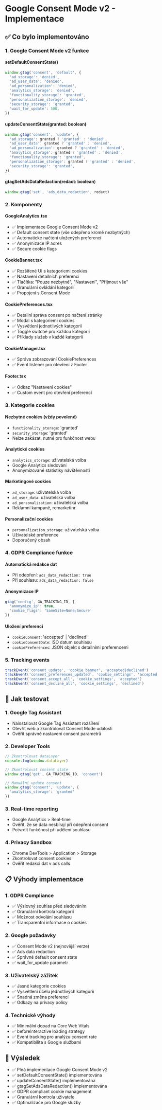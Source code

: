 # Google Consent Mode v2 - Implementace

## ✅ Co bylo implementováno

### 1. Google Consent Mode v2 funkce

#### setDefaultConsentState()
```javascript
window.gtag('consent', 'default', {
  'ad_storage': 'denied',
  'ad_user_data': 'denied', 
  'ad_personalization': 'denied',
  'analytics_storage': 'denied',
  'functionality_storage': 'granted',
  'personalization_storage': 'denied',
  'security_storage': 'granted',
  'wait_for_update': 500,
})
```

#### updateConsentState(granted: boolean)
```javascript
window.gtag('consent', 'update', {
  'ad_storage': granted ? 'granted' : 'denied',
  'ad_user_data': granted ? 'granted' : 'denied', 
  'ad_personalization': granted ? 'granted' : 'denied',
  'analytics_storage': granted ? 'granted' : 'denied',
  'functionality_storage': 'granted',
  'personalization_storage': granted ? 'granted' : 'denied',
  'security_storage': 'granted',
})
```

#### gtagSetAdsDataRedaction(redact: boolean)
```javascript
window.gtag('set', 'ads_data_redaction', redact)
```

### 2. Komponenty

#### GoogleAnalytics.tsx
- ✅ Implementace Google Consent Mode v2
- ✅ Default consent state (vše odepřeno kromě nezbytných)
- ✅ Automatické načtení uložených preferencí
- ✅ Anonymizace IP adres
- ✅ Secure cookie flags

#### CookieBanner.tsx  
- ✅ Rozšířené UI s kategoriemi cookies
- ✅ Nastavení detailních preferencí
- ✅ Tlačítka: "Pouze nezbytné", "Nastavení", "Přijmout vše"
- ✅ Granulární ovládání kategorií
- ✅ Propojení s Consent Mode

#### CookiePreferences.tsx
- ✅ Detailní správa consent po načtení stránky
- ✅ Modal s kategoriemi cookies
- ✅ Vysvětlení jednotlivých kategorií
- ✅ Toggle switche pro každou kategorii
- ✅ Příklady služeb v každé kategorii

#### CookieManager.tsx
- ✅ Správa zobrazování CookiePreferences
- ✅ Event listener pro otevření z Footer

#### Footer.tsx
- ✅ Odkaz "Nastavení cookies"
- ✅ Custom event pro otevření preferencí

### 3. Kategorie cookies

#### Nezbytné cookies (vždy povolené)
- `functionality_storage`: 'granted'
- `security_storage`: 'granted'
- Nelze zakázat, nutné pro funkčnost webu

#### Analytické cookies
- `analytics_storage`: uživatelská volba
- Google Analytics sledování
- Anonymizované statistiky návštěvnosti

#### Marketingové cookies  
- `ad_storage`: uživatelská volba
- `ad_user_data`: uživatelská volba
- `ad_personalization`: uživatelská volba
- Reklamní kampaně, remarketinг

#### Personalizační cookies
- `personalization_storage`: uživatelská volba
- Uživatelské preference
- Doporučený obsah

### 4. GDPR Compliance funkce

#### Automatická redakce dat
- Při odepření: `ads_data_redaction: true`
- Při souhlasu: `ads_data_redaction: false`

#### Anonymizace IP
```javascript
gtag('config', GA_TRACKING_ID, {
  'anonymize_ip': true,
  'cookie_flags': 'SameSite=None;Secure'
})
```

#### Uložení preferencí
- `cookieConsent`: 'accepted' | 'declined'
- `cookieConsentDate`: ISO datum souhlasu
- `cookiePreferences`: JSON objekt s detailními preferencemi

### 5. Tracking events
```javascript
trackEvent('consent_update', 'cookie_banner', 'accepted|declined')
trackEvent('consent_preferences_updated', 'cookie_settings', 'accepted|declined')
trackEvent('consent_accept_all', 'cookie_settings', 'accepted')
trackEvent('consent_decline_all', 'cookie_settings', 'declined')
```

## 🔧 Jak testovat

### 1. Google Tag Assistant
- Nainstalovat Google Tag Assistant rozšíření
- Otevřít web a zkontrolovat Consent Mode události
- Ověřit správné nastavení consent parametrů

### 2. Developer Tools
```javascript
// Zkontrolovat dataLayer
console.log(window.dataLayer)

// Zkontrolovat consent state
window.gtag('get', GA_TRACKING_ID, 'consent')

// Manuální update consent
window.gtag('consent', 'update', {
  'analytics_storage': 'granted'
})
```

### 3. Real-time reporting
- Google Analytics > Real-time
- Ověřit, že se data nesbírají při odepření consent
- Potvrdit funkčnost při udělení souhlasu

### 4. Privacy Sandbox
- Chrome DevTools > Application > Storage
- Zkontrolovat consent cookies
- Ověřit redakci dat v ads calls

## 📋 Výhody implementace

### 1. GDPR Compliance
- ✅ Výslovný souhlas před sledováním
- ✅ Granulární kontrola kategorií
- ✅ Možnost odvolání souhlasu
- ✅ Transparentní informace o cookies

### 2. Google požadavky
- ✅ Consent Mode v2 (nejnovější verze)
- ✅ Ads data redaction
- ✅ Správné default consent state
- ✅ wait_for_update parametr

### 3. Uživatelský zážitek
- ✅ Jasné kategorie cookies
- ✅ Vysvětlení účelu jednotlivých kategorií
- ✅ Snadná změna preferencí
- ✅ Odkazy na privacy policy

### 4. Technické výhody
- ✅ Minimální dopad na Core Web Vitals
- ✅ beforeInteractive loading strategy
- ✅ Event tracking pro analýzu consent rate
- ✅ Kompatibilita s Google službami

## 🎯 Výsledek
- ✅ Plná implementace Google Consent Mode v2
- ✅ setDefaultConsentState() implementována
- ✅ updateConsentState() implementována  
- ✅ gtagSetAdsDataRedaction() implementována
- ✅ GDPR compliant cookie management
- ✅ Granulární kontrola uživatele
- ✅ Optimalizace pro Google služby
